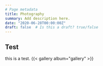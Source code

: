 ```yaml
---
# Page metadata
title: Photography
summary: Add description here.
date: "2020-06-28T00:00:00Z"
draft: false  # Is this a draft? true/false
---
```


## Test
this is a test.
{{< gallery album="gallery" >}}


